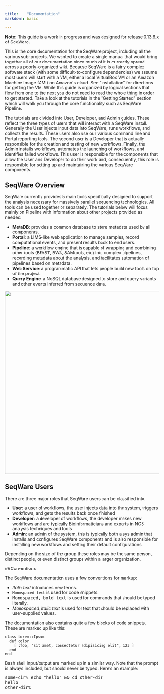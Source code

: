 ```yaml
---

title:    "Documentation"
markdown: basic

---
```


<p class="warning"><strong>Note:</strong> This guide is a work in progress and was designed for release 0.13.6.x of SeqWare.</p> 

This is the core documentation for the SeqWare project, including all the
various sub-projects. We wanted to create a single manual that would bring
together all of our documentation since much of it is currently spread across a
poorly-organized wiki.  Because SeqWare is a fairly complex software stack
(with some difficult-to-configure dependencies) we assume most users will start
with a VM, either a local VirtualBox VM or an Amazon Machine Image (AMI) on
Amazon's cloud. See "Installation" for directions for getting the VM.  While
this guide is organized by logical sections that flow from one to the next you
do not need to read the whole thing in order to get started.  Take a look at
the tutorials in the "Getting Started" section which will walk you through the
core functionality such as SeqWare Pipeline.

The tutorials are divided into User, Developer, and Admin guides.  These
reflect the three types of users that will interact with a SeqWare install.
Generally the User injects input data into SeqWare, runs workflows, and
collects the results. These users also use our various command line and Portal
reporting tools.  The second user is a Developer that is actually responsible
for the creation and testing of new workflows.  Finally, the Admin installs
workflows, automates the launching of workflows, and identifies failed
workflows.  This user is responsible for the components that allow the User and
Developer to do their work and, consequently, this role is responsible for
setting up and maintaining the various SeqWare components.

## SeqWare Overview

SeqWare currently provides 5 main tools specifically designed to support the analysis necessary for massively parallel sequencing technologies. All tools can be used together or separately. The tutorials below will focus mainly on Pipeline with information about other projects provided as needed:

* **MetaDB**: provides a common database to store metadata used by all components.
* **Portal**: a LIMS-like web application to manage samples, record computational events, and present results back to end users.
* **Pipeline**: a workflow engine that is capable of wrapping and combining other tools (BFAST, BWA, SAMtools, etc) into complex pipelines, recording metadata about the analysis, and facilitates automation of pipelines based on metadata.
* **Web Service**: a programmatic API that lets people build new tools on top of the project
* **Query Engine**: a NoSQL database designed to store and query variants and other events inferred from sequence data.

<img width="600" src="/assets/images/seqware_arch.png"/>

## SeqWare Users

There are three major roles that SeqWare users can be classified into.

* **User**: a user of workflows, the user injects data into the system, triggers workflows, and gets the results back once finished
* **Developer**: a developer of workflows, the developer makes new workflows and are typically Bioinformaticians and experts in NGS analysis techniques and tools
* **Admin**: an admin of the system, this is typically both a sys admin that installs and configures SeqWare components and is also responsible for installing new workflows and setting their default configurations

Depending on the size of the group these roles may be the same person, distinct people, or even distinct groups within a larger organization.


##Conventions

The SeqWare documentation uses a few conventions for markup:

* <i>Italic text</i> introduces new terms.
* <code>Monospaced text</code> is used for code snippets.
* <kbd>Monospaced, bold text</kbd> is used for commands that should be typed literally.
* <var>Monospaced, italic text</var> is used for text that should be replaced with user-supplied values.

The documentation also contains quite a few blocks of code snippets. These are marked up like this:

<pre title="Title of the snippet"><code class="language-ruby">class Lorem::Ipsum
  def dolor
    [ :foo, "sit amet, consectetur adipisicing elit", 123 ]
  end
end</code></pre>

Bash shell input/output are marked up in a similar way. Note that the prompt is
always included, but should never be typed. Here’s an example:

<pre title="Title of the snippet"><span class="prompt">some-dir%</span> <kbd>echo "hello" &amp;&amp; cd other-dir</kbd>
hello
<span class="prompt">other-dir%</span></pre>
